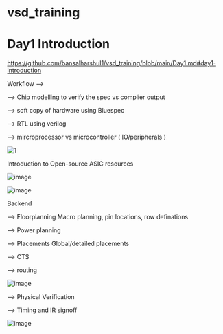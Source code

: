 # vsd_training

# Day1 Introduction 
https://github.com/bansalharshul1/vsd_training/blob/main/Day1.md#day1-introduction

Workflow -->

  --> Chip modelling to verify the spec vs complier output

  --> soft copy of hardware using Bluespec
  
  --> RTL using verilog

  --> mircroprocessor vs microcontroller ( IO/peripherals ) 
  

![1](https://github.com/user-attachments/assets/df24ac76-881a-4c5a-b0c1-0a73ce7d3e55)

Introduction to Open-source ASIC resources

![image](https://github.com/user-attachments/assets/99641a2e-b6a3-4f1f-b0ce-5ab71e8d00ea)

![image](https://github.com/user-attachments/assets/cb847228-cf27-4699-9d25-1a1992bc25cc)



Backend

--> Floorplanning Macro planning, pin locations, row definations

--> Power planning  

--> Placements   Global/detailed placements

--> CTS 

--> routing

![image](https://github.com/user-attachments/assets/3e3e364c-1714-4e43-b2c6-30e07cb4f650)


-->  Physical Verification 

--> Timing and IR signoff

![image](https://github.com/user-attachments/assets/33eeb813-4565-4c0e-a60d-0b50a7da9838)


















